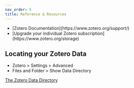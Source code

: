 ```yaml
---
nav_order: 5
title: Reference & Resources
---
```



<ul>
<li>[Zotero Documentation](https://www.zotero.org/support/)</li>
<li>[Upgrade your individual Zotero subscription](https://www.zotero.org/storage)</li>  
</ul>



## Locating your Zotero Data

<ul>
  <li>Zotero > Settings > Advanced</li>
  <li>Files and Folder > Show Data Directory</li>
</ul>

[The Zotero Data Directory](https://www.zotero.org/support/zotero_data)
